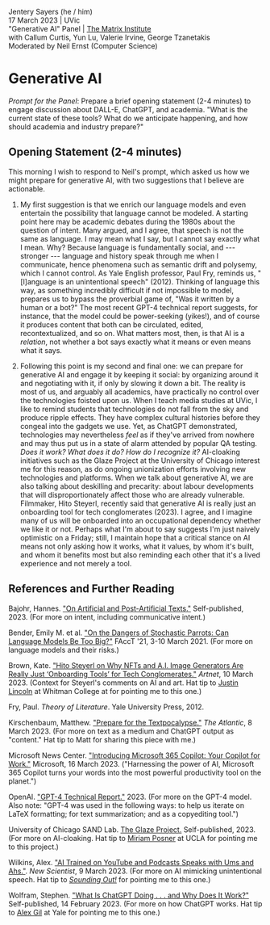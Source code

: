 Jentery Sayers (he / him)    
17 March 2023 | UVic  
"Generative AI" Panel | [The Matrix Institute](https://onlineacademiccommunity.uvic.ca/matrix/events/)  
with Callum Curtis, Yun Lu, Valerie Irvine, George Tzanetakis    
Moderated by Neil Ernst (Computer Science)

# Generative AI 

*Prompt for the Panel*: Prepare a brief opening statement (2-4 minutes) to engage discussion about DALL-E, ChatGPT, and academia. "What is the current state of these tools? What do we anticipate happening, and how should academia and industry prepare?"

## Opening Statement (2-4 minutes)

This morning I wish to respond to Neil's prompt, which asked us how we might prepare for generative AI, with two suggestions that I believe are actionable. 

1) My first suggestion is that we enrich our language models and even entertain the possibility that language cannot be modeled. A starting point here may be academic debates during the 1980s about the question of intent. Many argued, and I agree, that speech is not the same as language. I may mean what I say, but I cannot say exactly what I mean. Why? Because language is fundamentally social, and --- stronger --- language and history speak through me when I communicate, hence phenomena such as semantic drift and polysemy, which I cannot control. As Yale English professor, Paul Fry, reminds us, "[l]anguage is an unintentional speech" (2012). Thinking of language this way, as something incredibly difficult if not impossible to model, prepares us to bypass the proverbial game of, "Was it written by a human or a bot?" The most recent GPT-4 technical report suggests, for instance, that the model could be power-seeking (yikes!), and of course it produces content that both can be circulated, edited, recontextualized, and so on. What matters most, then, is that AI is a *relation*, not whether a bot says exactly what it means or even means what it says. 

2) Following this point is my second and final one: we can prepare for generative AI and engage it by keeping it social: by organizing around it and negotiating with it, if only by slowing it down a bit. The reality is most of us, and arguably all academics, have practically no control over the technologies foisted upon us. When I teach media studies at UVic, I like to remind students that technologies do not fall from the sky and produce ripple effects. They have complex cultural histories before they congeal into the gadgets we use. Yet, as ChatGPT demonstrated, technologies may nevertheless *feel* as if they've arrived from nowhere and may thus put us in a state of alarm attended by popular QA testing. *Does it work?* *What does it do?* *How do I recognize it?* AI-cloaking initiatives such as the Glaze Project at the University of Chicago interest me for this reason, as do ongoing unionization efforts involving new technologies and platforms. When we talk about generative AI, we are also talking about deskilling and precarity: about labour developments that will disproportionately affect those who are already vulnerable. Filmmaker, Hito Steyerl, recently said that generative AI is really just an onboarding tool for tech conglomerates (2023). I agree, and I imagine many of us will be onboarded into an occupational dependency whether we like it or not. Perhaps what I'm about to say suggests I'm just naively optimistic on a Friday; still, I maintain hope that a critical stance on AI means not only asking how it works, what it values, by whom it's built, and whom it benefits most but also reminding each other that it's a lived experience and not merely a tool. 

## References and Further Reading 

Bajohr, Hannes. ["On Artificial and Post-Artificial Texts."](https://hannesbajohr.de/en/2023/03/11/on-artificial-and-post-artificial-texts/) Self-published, 2023. (For more on intent, including communicative intent.)

Bender, Emily M. et al. ["On the Dangers of Stochastic Parrots: Can Language Models Be Too Big?"](https://dl.acm.org/doi/pdf/10.1145/3442188.3445922) FAccT '21, 3-10 March 2021. (For more on language models and their risks.)

Brown, Kate. ["Hito Steyerl on Why NFTs and A.I. Image Generators Are Really Just ‘Onboarding Tools’ for Tech Conglomerates."](https://news.artnet.com/art-world/these-renderings-do-not-relate-to-reality-hito-steyerl-on-the-ideologies-embedded-in-a-i-image-generators-2264692) *Artnet*, 10 March 2023. (Context for Steyerl's comments on AI and art. Hat tip to [Justin Lincoln](http://justinlincoln.com/) at Whitman College at for pointing me to this one.)

Fry, Paul. *Theory of Literature*. Yale University Press, 2012. 

Kirschenbaum, Matthew. ["Prepare for the Textpocalypse."](https://www.theatlantic.com/technology/archive/2023/03/ai-chatgpt-writing-language-models/673318/) *The Atlantic*, 8 March 2023. (For more on text as a medium and ChatGPT output as "content." Hat tip to Matt for sharing this piece with me.)

Microsoft News Center. ["Introducing Microsoft 365 Copilot: Your Copilot for Work."](https://news.microsoft.com/2023/03/16/introducing-microsoft-365-copilot-your-copilot-for-work/) Microsoft, 16 March 2023. ("Harnessing the power of AI, Microsoft 365 Copilot turns your words into the most powerful productivity tool on the planet.")

OpenAI. ["GPT-4 Technical Report."](https://cdn.openai.com/papers/gpt-4.pdf) 2023. (For more on the GPT-4 model. Also note: "GPT-4 was used in the following ways: to help us iterate on LaTeX formatting; for text summarization; and as a copyediting tool.")

University of Chicago SAND Lab. [The Glaze Project.](https://glaze.cs.uchicago.edu/) Self-published, 2023. (For more on AI-cloaking. Hat tip to [Miriam Posner](https://miriamposner.com/) at UCLA for pointing me to this project.)

Wilkins, Alex. ["AI Trained on YouTube and Podcasts Speaks with Ums and Ahs."](https://www.newscientist.com/article/2362956-ai-trained-on-youtube-and-podcasts-speaks-with-ums-and-ahs/). *New Scientist*, 9 March 2023. (For more on AI mimicking unintentional speech. Hat tip to [*Sounding Out!*](https://soundstudiesblog.com/) for pointing me to this one.)

Wolfram, Stephen. ["What Is ChatGPT Doing . . . and Why Does It Work?"](https://writings.stephenwolfram.com/2023/02/what-is-chatgpt-doing-and-why-does-it-work/) Self-published, 14 February 2023. (For more on how ChatGPT works. Hat tip to [Alex Gil](https://www.elotroalex.com/) at Yale for pointing me to this one.)
